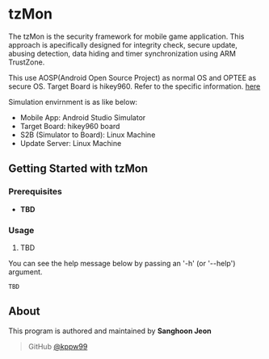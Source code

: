 # tzMon
The tzMon is the security framework for mobile game application.
This approach is apecifically designed for integrity check, secure update,
abusing detection, data hiding and timer synchronization using ARM TrustZone.

This use AOSP(Android Open Source Project) as normal OS and OPTEE as secure OS.
Target Board is hikey960. Refer to the specific information. [here](https://www.96boards.org/product/hikey960/)

Simulation envirnment is as like below:
- Mobile App: Android Studio Simulator
- Target Board: hikey960 board
- S2B (Simulator to Board): Linux Machine
- Update Server: Linux Machine

## Getting Started with tzMon

### Prerequisites
- **TBD**

### Usage
1. TBD

You can see the help message below by passing an '-h' (or '--help') argument.
```
TBD
```

## About
This program is authored and maintained by **Sanghoon Jeon**
> GitHub [@kppw99](https://github.com/kppw99/tzMon)
